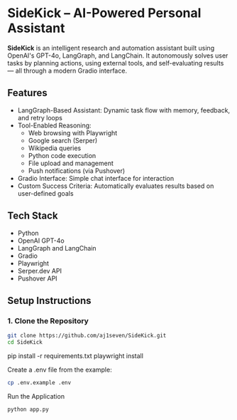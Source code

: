 # SideKick – AI-Powered Personal Assistant

**SideKick** is an intelligent research and automation assistant built using OpenAI's GPT-4o, LangGraph, and LangChain. It autonomously solves user tasks by planning actions, using external tools, and self-evaluating results — all through a modern Gradio interface.

## Features

- LangGraph-Based Assistant: Dynamic task flow with memory, feedback, and retry loops
- Tool-Enabled Reasoning:
  - Web browsing with Playwright
  - Google search (Serper)
  - Wikipedia queries
  - Python code execution
  - File upload and management
  - Push notifications (via Pushover)
- Gradio Interface: Simple chat interface for interaction
- Custom Success Criteria: Automatically evaluates results based on user-defined goals

## Tech Stack

- Python
- OpenAI GPT-4o
- LangGraph and LangChain
- Gradio
- Playwright
- Serper.dev API
- Pushover API

## Setup Instructions

### 1. Clone the Repository

```bash
git clone https://github.com/aj1seven/SideKick.git
cd SideKick
```

pip install -r requirements.txt
playwright install


Create a .env file from the example:

```bash
cp .env.example .env
```

Run the Application

```bash
python app.py
```
